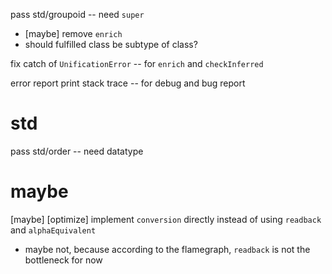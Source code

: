 pass std/groupoid -- need `super`

- [maybe] remove `enrich`
- should fulfilled class be subtype of class?

fix catch of `UnificationError` -- for `enrich` and `checkInferred`

error report print stack trace -- for debug and bug report

# std

pass std/order -- need datatype

# maybe

[maybe] [optimize] implement `conversion` directly instead of using `readback` and `alphaEquivalent`

- maybe not, because according to the flamegraph, `readback` is not the bottleneck for now

